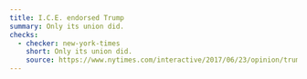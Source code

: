 ```yaml
---
title: I.C.E. endorsed Trump
summary: Only its union did.
checks:
  - checker: new-york-times
    short: Only its union did.
    source: https://www.nytimes.com/interactive/2017/06/23/opinion/trumps-lies.html
---
```

